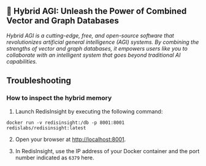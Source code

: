 ## 🚀 Hybrid AGI: Unleash the Power of Combined Vector and Graph Databases

*Hybrid AGI is a cutting-edge, free, and open-source software that revolutionizes artificial general intelligence (AGI) systems. By combining the strengths of vector and graph databases, it empowers users like you to collaborate with an intelligent system that goes beyond traditional AI capabilities.*

## Troubleshooting

### How to inspect the hybrid memory

1. Launch RedisInsight by executing the following command:
```
docker run -v redisinsight:/db -p 8001:8001 redislabs/redisinsight:latest
```

2. Open your browser at [http://localhost:8001](http://localhost:8001).

3. In RedisInsight, use the IP address of your Docker container and the port number indicated as `6379` here.
